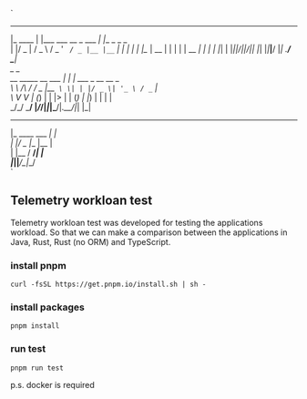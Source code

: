 `
 _____     _                      _             
|_   ____ | |___   ___ __ _ ___ _| |__ _ _   _  
  | |/ _ \| / _ \ / _ ' _` / _ |__ |__` | | | | 
  | |\__  | \__  | | | | | \__  _| |  | | |_| | 
  |_||___/|_|___/|_| |_| |_|___|__/   |_| .__/  
                                         \___|  
                      _ _                       
__      _____ __ ___ | | | ___  _ __   __ _     
\ \ /\ / / _ |__` \ \| | |/ _ \| '_ \ / _` |    
 \ V  V | (_) | | |>   | | (_) | |_) | | | |    
  \_/\_/ \___/  |_/_/|_|_|\___/|_.__/|_| |_|    
                                                
 _____           _                              
|_   ____  ___ _| |                             
  | |/ _ \|__ |__ |                             
  | |\__  / __/_| |                             
  |_||___/\___|__/                              
`                                                               
                                        


## Telemetry workloan test
Telemetry workloan test was developed for testing the applications workload. So that we can make a comparison between the applications in Java, Rust, Rust (no ORM) and TypeScript. 

### install pnpm
`curl -fsSL https://get.pnpm.io/install.sh | sh -`

### install packages
`pnpm install`

### run test
`pnpm run test`


p.s. docker is required